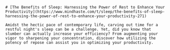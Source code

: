 
    # [The Benefits of Sleep: Harnessing the Power of Rest to Enhance Your Productivity](https://www.mindhaste.com/t/sleep/the-benefits-of-sleep-harnessing-the-power-of-rest-to-enhance-your-productivity-271)

    Amidst the hectic pace of contemporary life, carving out time for a restful night's sleep can be a challenge. Yet, did you know that slumber can actually increase your efficiency? From augmenting your vigor to sharpening your concentration, discover how utilizing the potency of repose can assist you in optimizing your productivity.
    